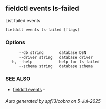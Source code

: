 ## fieldctl events ls-failed

List failed events

```
fieldctl events ls-failed [flags]
```

### Options

```
      --db string       database DSN
      --driver string   database driver
  -h, --help            help for ls-failed
      --schema string   database schema
```

### SEE ALSO

* [fieldctl events](fieldctl_events.md)	 - 

###### Auto generated by spf13/cobra on 5-Jul-2025
